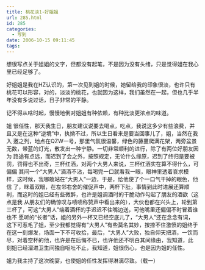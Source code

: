 ```yaml
---
title: 桃花淡1-好姐姐
url: 285.html
id: 285
categories:
  - 写到
date: 2006-10-15 09:11:45
tags:
---
```


想很写点关于姐姐的文字，但都没有起笔，不是因为没有头绪，只是觉得姐在我心里已经足够了。  
  
好姐姐是我在HZ认识的，第一次见到姐的时候，她留给我的印象很淡，也许只有桃花可以形容，对的，淡淡的桃花，也就因为这样，我们虽然在一起，但也几乎半年没有多说过话，日子非常的平静。  
  
记不得从啥时起，慢慢地倒对姐姐有种依赖，有种比淡更浓点的味道。  
  
姐 很任性，那天我生日，朋友建议说要去喝点，吃点，我说这多少有些浪费，并且又是在这种“逆境”中，执拗不过，所以生日看来是要当回事儿了，姐，当然在我入 邀之列，地点在QZW一号，那里气氛很温馨，绿色的藤蔓爬满花架，两旁盆景无数，带蓝的灯光，散发出一种宁静。一切非常顺利的进行，除了有两位好朋友因为 路途有点远，而迟到了会之外，按照规定，无论什么缘原，迟到了终归是要被罚，罚得也不出奇，三杯红酒，对两个大男人来说，三杯红酒实在算不得什么，可偏偏 其间一个“大男人”滴酒不沾，每喝完一口就看我一眼，眼神里透着哀求模样，这时候，我哪敢站在“大男人”一边，于是，给他使了个一口气干掉的眼色，他信 了，眯着双眼，在左邻右舍的催促声中，两杯下肚，事情到此时进展还算顺利，而这时的姐已经有些微醉，也许是姐调酒时的干脆动作勾起了朋友的酒欲（这点是我 从朋友们的确惊叹与啧啧称赞声中看出来的），大伙也都在兴头上，轮到第三杯了，可这“大男人”端着酒杯的手迟迟不往嘴边送，可他嘴里还偏偏不时冒着谁也不 愿听的“长者”话，姐的另外一杯又已经空底儿了，“大男人”还在念念有词，这下可惹毛了姐，至少我都觉得有“大男人”有些莫名其妙，按捺不住激愤的姐终于 在这一刻爆发，场面一下不可收拾，最后，“大男人”大败，独自仰天把酒，一饮而尽，对着空杯的他，也许是在后悔不已，也许他还不明白其间缘由，我知道，此 刻姐已经溜进卫生间独自呕吐不止，我知道，姐很伤心，也是因为姐的任性。  
  
姐为我主持了这次晚宴，也使姐的任性发挥得淋漓尽致。（载一）